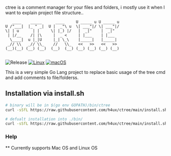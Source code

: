 ctree is a comment manager for your files and folders, i mostly use it when I want to explain project file structure..

```
   ____    _____      ____     U _____ u U _____ u
U /"___|  |_ " _|  U |  _"\ u  \| ___"|/ \| ___"|/
\| | u      | |     \| |_) |/   |  _|"    |  _|"
 | |/__    /| |\     |  _ <     | |___    | |___
  \____|  u |_|U     |_| \_\    |_____|   |_____|
 _// \\   _// \\_    //   \\_   <<   >>   <<   >>
(__)(__) (__) (__)  (__)  (__) (__) (__) (__) (__)
 
``` 


![Release](https://github.com/h4ux/ctree/actions/workflows/release.yml/badge.svg)
[![Linux](https://svgshare.com/i/Zhy.svg)](https://svgshare.com/i/Zhy.svg)
[![macOS](https://svgshare.com/i/ZjP.svg)](https://svgshare.com/i/ZjP.svg)

This is a very simple Go Lang project to replace basic usage of the tree cmd and add comments to file/folderss.

## Installation via install.sh

```bash
# binary will be in $(go env GOPATH)/bin/ctree
curl -sSfL https://raw.githubusercontent.com/h4ux/ctree/main/install.sh | sh -s -- -b $(go env GOPATH)/bin

# defualt installation into ./bin/
curl -sSfL https://raw.githubusercontent.com/h4ux/ctree/main/install.sh | sh -s

```


### Help


** Currently supports Mac OS and Linux OS
